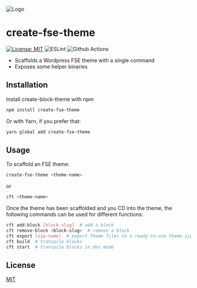 ![Logo](https://xylocone.files.wordpress.com/2022/08/create-fse-theme.png)

# create-fse-theme

[![License: MIT](https://img.shields.io/badge/License-MIT-blue.svg)](https://opensource.org/licenses/MIT)
![ESLint](https://img.shields.io/badge/eslint-3A33D1?style=for-the-badge&logo=eslint&logoColor=white)
![Github Actions](https://img.shields.io/badge/GitHub_Actions-2088FF?style=for-the-badge&logo=github-actions&logoColor=white)

- Scaffolds a Wordpress FSE theme with a single command
- Exposes some helper binaries

## Installation

Install create-block-theme with npm

```sh
npm install create-fse-theme
```

Or with Yarn, if you prefer that:

```sh
yarn global add create-fse-theme
```

## Usage

To scaffold an FSE theme:

```sh
create-fse-theme <theme-name>
```

or

```sh
cft <theme-name>
```

Once the theme has been scaffolded and you CD into the theme, the following commands can be used for different functions:

```sh
cft add-block [block-slug]  # add a block
cft remove-block <block-slug>  # remove a block
cft export [zip-name]  # export theme files to a ready-to-use theme zip
cft build  # transpile blocks
cft start  # transpile blocks in dev mode
```

## License

[MIT](https://choosealicense.com/licenses/mit/)
